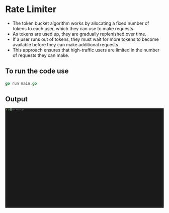 # Rate Limiter
- The token bucket algorithm works by allocating a fixed number of tokens to each user, which they can use to make requests
- As tokens are used up, they are gradually replenished over time.
- If a user runs out of tokens, they must wait for more tokens to become available before they can make additional requests
- This approach ensures that high-traffic users are limited in the number of requests they can make.


## To run the code use
```go
go run main.go
```

## Output
![Alt text](images/output.gif)